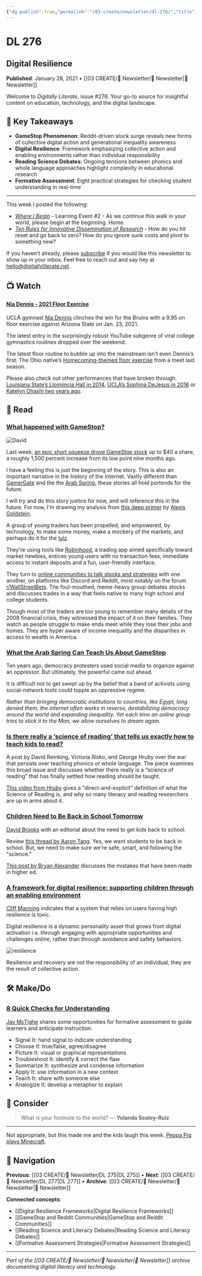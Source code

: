 ```yaml
---
{"dg-publish":true,"permalink":"/03-create/newsletter/dl-276/","title":"Digital Resilience","tags":["digital-resilience","gamestop","reddit","wallstreetbets","reading-science","education","formative-assessment"],"created":"2021-01-28","updated":"2025-01-06"}
---
```



# DL 276
## Digital Resilience

**Published**: January 28, 2021 • [[03 CREATE/📧 Newsletter/📧 Newsletter\|📧 Newsletter]]

Welcome to *Digitally Literate*, issue #276. Your go-to source for insightful content on education, technology, and the digital landscape.

## 🔖 Key Takeaways
- **GameStop Phenomenon**: Reddit-driven stock surge reveals new forms of collective digital action and generational inequality awareness
- **Digital Resilience**: Framework emphasizing collective action and enabling environments rather than individual responsibility
- **Reading Science Debates**: Ongoing tensions between phonics and whole language approaches highlight complexity in educational research
- **Formative Assessment**: Eight practical strategies for checking student understanding in real-time

---

This week I posted the following:

- *[Where I Begin](https://walkmy.world/start-walking/walk2021/le2/)* - Learning Event #2 - As we continue this walk in your world, please begin at the beginning. Home.
- *[Ten Rules for Innovative Dissemination of Research](https://wiobyrne.com/ten-rules-for-innovative-dissemination-of-research/)* - How do you hit reset and go back to zero? How do you ignore sunk costs and pivot to something new?

If you haven't already, please [subscribe](https://digitallyliterate.net/subscribe/) if you would like this newsletter to show up in your inbox. Feel free to reach out and say hey at [hello@digitallyliterate.net](mailto:hello@digitallyliterate.net).

## 📺 Watch

#### [Nia Dennis - 2021 Floor Exercise](https://www.youtube.com/watch?v=UYZ4GvoZih8)

UCLA gymnast [Nia Dennis](https://twitter.com/DennisNia) clinches the win for the Bruins with a 9.95 on floor exercise against Arizona State on Jan. 23, 2021.

The latest entry in the surprisingly robust YouTube subgenre of viral college gymnastics routines dropped over the weekend.

The latest floor routine to bubble up into the mainstream isn't even Dennis’s first. The Ohio native’s [Homecoming-themed floor exercise](https://twitter.com/Pac12Network/status/1233178247564644352) from a meet last season.

Please also check out other performances that have broken through. [Louisiana State’s Lloimincia Hall in 2014](https://www.youtube.com/watch?v=GsrJ1jJuhjI), [UCLA’s Sophina DeJesus in 2016](https://www.facebook.com/1175332127/videos/10208595149054258/) or [Katelyn Ohashi two years ago](https://twitter.com/uclagymnastics/status/1084325320935657472?ref_src=twsrc%5Etfw%7Ctwcamp%5Etweetembed%7Ctwterm%5E1084325320935657472%7Ctwgr%5E%7Ctwcon%5Es1_&ref_url=https%3A%2F%2Fwww.theguardian.com%2Fsport%2Fblog%2F2019%2Fjan%2F20%2Fkatelyn-ohashi-smiling-serious-asset-elite-athletes).

## 📖 Read
### [What happened with GameStop?](https://marketsweekly.ghost.io/what-happened-with-gamestop/)

![David](https://marketsweekly.ghost.io/content/images/size/w2000/2021/01/david-goliath.jpg)

Last week, [an epic short squeeze drove GameStop stock](https://arstechnica.com/gaming/2021/01/the-complete-morons-guide-to-gamestops-stock-roller-coaster/) up to $40 a share, a roughly 1,500 percent increase from its low point nine months ago.

I have a feeling this is just the beginning of the story. This is also an important narrative in the history of the Internet. Vastly different than [GamerGate](https://en.wikipedia.org/wiki/Gamergate_controversy) and the the [Arab Spring](https://en.wikipedia.org/wiki/Arab_Spring), these stories all hold portends for the future.

I will try and do this story justice for now, and will reference this in the future. For now, I'm drawing my analysis from [this deep primer](https://marketsweekly.ghost.io/what-happened-with-gamestop/) by [Alexis Goldstein](https://twitter.com/alexisgoldstein).

A group of young traders has been propelled, and empowered, by technology, to make some money, make a mockery of the markets, and perhaps do it for the [lulz](https://www.wired.com/2011/11/anonymous-101/).

They're using tools like [Robinhood](https://robinhood.com/us/en/), a trading app aimed specifically toward market newbies, entices young users with no transaction fees, immediate access to instant deposits and a fun, user-friendly interface.

They turn to [online communities to talk stocks and strategies](https://www.nytimes.com/2021-01-29/technology/roaring-kitty-reddit-gamestop-markets.html) with one another, on platforms like Discord and Reddit, most notably on the forum [r/WallStreetBets](https://www.reddit.com/r/wallstreetbets/). The foul-mouthed, meme-heavy group debates stocks and discusses trades in a way that feels native to many high school and college students.

Though most of the traders are too young to remember many details of the 2008 financial crisis, they witnessed the impact of it on their families. They watch as people struggle to make ends meet while they lose their jobs and homes. They are hyper aware of income inequality and the disparities in access to wealth in America.

### [What the Arab Spring Can Teach Us About GameStop](https://www.wired.com/story/arab-spring-gamestop/)

Ten years ago, democracy protesters used social media to organize against an oppressor. But ultimately, the powerful came out ahead.

It is difficult not to get swept up by the belief that a band of activists using social-network tools could topple an oppressive regime.

*Rather than bringing democratic institutions to countries, like Egypt, long denied them, the internet often works in reverse, destabilizing democracy around the world and expanding inequality. Yet each time an online group tries to stick it to the Man, we allow ourselves to dream again.*

### [Is there really a ‘science of reading’ that tells us exactly how to teach kids to read?](https://www.washingtonpost.com/education/2021-01-26/readingwars-scienceofreading-teaching/)

A post by David Reinking, Victoria Risko, and George Hruby over the war that persists over teaching phonics or whole language. The piece examines this broad issue and discusses whether there really is a “science of reading” that has finally settled how reading should be taught.

[This video from Hruby](https://www.youtube.com/watch?v=6Lan72cVDRg) gives a "direct-and-explicit" definition of what the Science of Reading is, and why so many literacy and reading researchers are up in arms about it.

### [Children Need to Be Back in School Tomorrow](https://www.nytimes.com/2021-01-28/opinion/coronavirus-schools-unions.html)

[David Brooks](https://twitter.com/nytdavidbrooks) with an editorial about the need to get kids back to school.

Review [this thread by Aaron Tang](https://twitter.com/AaronTangLaw/status/1355221915598639107). Yes, we want students to be back in school. But, we need to make sure we're safe, smart, and following the "science."

[This post by Bryan Alexander](https://bryanalexander.org/coronavirus/the-cdc-links-in-person-university-operations-with-covid-spread/) discusses the mistakes that have been made in higher ed.

### [A framework for digital resilience: supporting children through an enabling environment](https://blogs.lse.ac.uk/parenting4digitalfuture/2021-01-20/digital-resilience/)

[Cliff Manning](https://twitter.com/cliffmanning) indicates that a system that relies on users having high resilience is toxic.

Digital resilience is a dynamic personality asset that grows from digital activation i.e. through engaging with appropriate opportunities and challenges online, rather than through avoidance and safety behaviors.

![resilience](https://blogsmedia.lse.ac.uk/blogs.dir/86/files/2021/01/DR-1024x629.jpg)

Resilience and recovery are not the responsibility of an individual, they are the result of collective action.

## 🛠️ Make/Do

### [8 Quick Checks for Understanding](https://www.edutopia.org/article/8-quick-checks-understanding)

[Jay McTighe](https://jaymctighe.com/) shares some opportunities for formative assessment to guide learners and anticipate instruction.

- Signal It: hand signal to indicate understanding
- Choose It: true/false, agree/disagree
- Picture It: visual or graphical representations
- Troubleshoot It: identify & correct the flaw
- Summarize It: synthesize and condense information
- Apply It: use information in a new context
- Teach It: share with someone else
- Analogize It: develop a metaphor to explain

## 🤔 Consider

> What is your footnote to the world?
> — **Yolanda Sealey-Ruiz**

---

Not appropriate, but this made me and the kids laugh this week. [Peppa Pig plays Minecraft](https://www.youtube.com/watch?v=IdEU7NFwajw).

## 🔗 Navigation

**Previous**: [[03 CREATE/📧 Newsletter/DL 275\|DL 275]] • **Next**: [[03 CREATE/📧 Newsletter/DL 277\|DL 277]] • **Archive**: [[03 CREATE/📧 Newsletter/📧 Newsletter\|📧 Newsletter]]

**Connected concepts**:
- [[Digital Resilience Frameworks\|Digital Resilience Frameworks]]
- [[GameStop and Reddit Communities\|GameStop and Reddit Communities]]
- [[Reading Science and Literacy Debates\|Reading Science and Literacy Debates]]
- [[Formative Assessment Strategies\|Formative Assessment Strategies]]

---

*Part of the [[03 CREATE/📧 Newsletter/📧 Newsletter\|📧 Newsletter]] archive documenting digital literacy and technology.*

